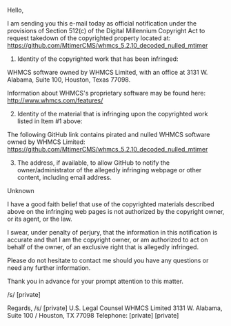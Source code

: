 Hello,

I am sending you this e-mail today as official notification under the provisions of Section 512(c) of the Digital Millennium Copyright Act to request takedown of the copyrighted property located at: https://github.com/MtimerCMS/whmcs_5.2.10_decoded_nulled_mtimer

1. Identity of the copyrighted work that has been infringed:

WHMCS software owned by WHMCS Limited, with an office at 3131 W. Alabama, Suite 100, Houston, Texas 77098.

Information about WHMCS's proprietary software may be found here: http://www.whmcs.com/features/

2. Identity of the material that is infringing upon the copyrighted work listed in Item #1 above:

The following GitHub link contains pirated and nulled WHMCS software owned by WHMCS Limited: https://github.com/MtimerCMS/whmcs_5.2.10_decoded_nulled_mtimer

3. The address, if available, to allow GitHub to notify the owner/administrator of the allegedly infringing webpage or other content, including email address.

Unknown

I have a good faith belief that use of the copyrighted materials described above on the infringing web pages is not authorized by the copyright owner, or its agent, or the law.

I swear, under penalty of perjury, that the information in this notification is accurate and that I am the copyright owner, or am authorized to act on behalf of the owner, of an exclusive right that is allegedly infringed.

Please do not hesitate to contact me should you have any questions or need any further information.

Thank you in advance for your prompt attention to this matter.

/s/ [private]

Regards,
/s/ [private]
U.S. Legal Counsel
WHMCS Limited
3131 W. Alabama, Suite 100 / Houston, TX 77098
Telephone: [private]
[private]
